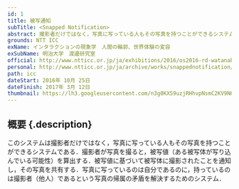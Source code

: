 ```yaml
---
id: 1
title: 被写通知
subTitle: <Snapped Notification>
abstract: 撮影者だけではなく，写真に写っている人もその写真を持つことができるシステム
grounds: NTT ICC
exName: インタラクションの現象学　人間の輪郭、世界体験の変容
exSubName: 明治大学　渡邊研究室
official: http://www.ntticc.or.jp/ja/exhibitions/2016/os2016-rd-watanabe-keita-laboratory/
personal: http://www.ntticc.or.jp/ja/archive/works/snappednotification/
path: icc
dateStart: 2016年 10月 25日
dateFinish: 2017年 3月 12日
thumbnail: https://lh3.googleusercontent.com/n3g0KXS9uzjRHhvpNsmC2KV9NKvJZhBq0c_aDRNjh_IFqCNR8A1169TwGSnPS8P17uPacW45rpv3BDH8qvFIZ4CNgmmVZk671bNh8uQkx9s5G0YXvCg9KHU5gcTRK2XNNxcgCBEYMNtInLiz6ncw8tiYtcgzX48L8kZFPNmB0tQgZ5FHb211GjIRs6UAHLb35Osvz1P9y5qQB0w4gT0RMZUotKXaVpym6xxoOU1X580T5jRrK9_6S_jciPvtlUm0wJZli9oA0l8Yysy0kLWmPS-59jGoeyphfwVOA4j3i-wECaiMyxNQsw2xa1dsb07oZQhj0KPAbyN8qXG-FQa-cULYoihC9ZLueJNyTTBveZyc-zLAfCmK7NBUucoSM7_SYCeKWjwW5BgvoE75n4FnfdlqmI6KUcL-prHkVtJp1w_zYIx1LBwUISMpIAyRsD6H-jOCcEeqxQlrbgL-wFO1xgTIek5rnkGvz40i87UjQlT4LvJVmpQaamkjtS2iJxjohETAQDEaxDcJbpmBreEoi_tKb0rA9uMvk4jGHfGbpdWkLrkqj3R9k0rraSwi5RBh6gFYqt6EAOtW5jOdGPdFsjVvhkIHzffsBAQFN7ZR=w1024-h768-rw
---
```


## 概要 {.description}

このシステムは撮影者だけではなく，写真に写っている人もその写真を持つことができるシステムである．撮影者が写真を撮ると，被写値（ある被写体が写り込んでいる可能性）を算出する．被写値に基づいて被写体に撮影されたことを通知し，その写真を共有する．写真に写っているのは自分であるのに，持っているのは撮影者（他人）であるという写真の帰属の矛盾を解決するためのシステム．
